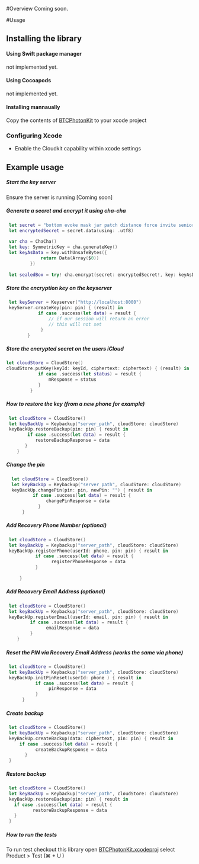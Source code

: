 #Overview
 Coming soon.

#Usage
## Installing the library

#### Using Swift package manager
not implemented yet.
#### Using Cocoapods
not implemented yet.
#### Installing mannaually
Copy the contents of [BTCPhotonKit](./BTCPhotonKit) to your xcode project

### Configuring Xcode
* Enable the Cloudkit capability within xcode settings


## Example usage

##### Start the key server 
Ensure the server is running [Coming soon]

##### Generate a secret and encrypt it using cha-cha
```swift
 let secret = "bottom evoke mask jar patch distance force invite senior soccer allow youth normal beauty joke live rebel charge merge episode abandon donor screen video"
 let encryptedSecret = secret.data(using: .utf8)
 
 var cha = ChaCha()
 let key: SymmetricKey = cha.generateKey()
 let keyAsData = key.withUnsafeBytes({
             return Data(Array($0))
         })
 
 let sealedBox = try! cha.encrypt(secret: encryptedSecret!, key: keyAsData)
```
##### Store the encryption key on the keyserver
```swift
 let keyServer = Keyserver("http://localhost:8000")
 keyServer.createKey(pin: pin) { (result) in
            if case .success(let data) = result {
                // if our session will return an error
                // this will not set
             }
        }
```
##### Store the encrypted secret on the users iCloud
```swift
let cloudStore = CloudStore()
cloudStore.putKey(keyId: keyId, ciphertext: ciphertext) { (result) in
            if case .success(let status) = result {
                mResponse = status
            }
         }

```
##### How to restore the key (from a new phone for example)
```swift
 let cloudStore = CloudStore()
 let keyBackUp = Keybackup("server_path", cloudStore: cloudStore)
 keyBackUp.restoreBackup(pin: pin) { result in
        if case .success(let data) = result {
           restoreBackupResponse = data
       }
    }

```

##### Change the pin
```swift
  let cloudStore = CloudStore()
  let keyBackUp = Keybackup("server_path", cloudStore: cloudStore)
  keyBackUp.changePin(pin: pin, newPin: "") { result in
          if case .success(let data) = result {
               changePinResponse = data
            }
      }

```
##### Add Recovery Phone Number (optional)
```swift
 let cloudStore = CloudStore()
 let keyBackUp = Keybackup("server_path", cloudStore: cloudStore)
 keyBackUp.registerPhone(userId: phone, pin: pin) { result in
           if case .success(let data) = result {
                 registerPhoneResponse = data
           }
                   
     }

```
##### Add Recovery Email Address (optional)
```swift
 let cloudStore = CloudStore()
 let keyBackUp = Keybackup("server_path", cloudStore: cloudStore)
 keyBackUp.registerEmail(userId: email, pin: pin) { result in
         if case .success(let data) = result {
               emailResponse = data
         }
    }

```
##### Reset the PIN via Recovery Email Address (works the same via phone)
```swift
 let cloudStore = CloudStore()
 let keyBackUp = Keybackup("server_path", cloudStore: cloudStore)
 keyBackUp.initPinReset(userId: phone ) { result in
           if case .success(let data) = result {
                pinResponse = data
           } 
      }

```
##### Create backup
```swift
 let cloudStore = CloudStore()
 let keyBackUp = Keybackup("server_path", cloudStore: cloudStore)
 keyBackUp.createBackup(data: ciphertext, pin: pin) { result in
     if case .success(let data) = result {
           createBackupResponse = data
       }
 }

```
##### Restore backup
```swift
 let cloudStore = CloudStore()
 let keyBackUp = Keybackup("server_path", cloudStore: cloudStore)
 keyBackUp.restoreBackup(pin: pin) { result in
   if case .success(let data) = result {
          restoreBackupResponse = data
   }
 }

```
##### How to run the tests
To run test checkout this library open [BTCPhotonKit.xcodeproj](./BTCPhotonKit.xcodeproj) 
select Product > Test  (⌘ + U )
